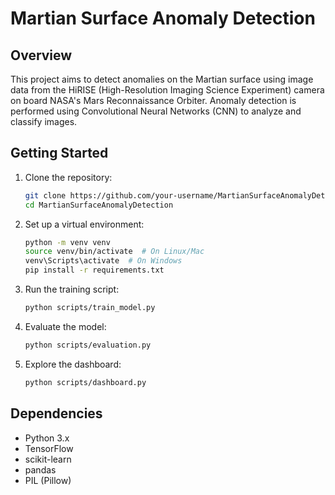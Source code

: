 # Martian Surface Anomaly Detection

## Overview

This project aims to detect anomalies on the Martian surface using image data from the HiRISE (High-Resolution Imaging Science Experiment) camera on board NASA's Mars Reconnaissance Orbiter. Anomaly detection is performed using Convolutional Neural Networks (CNN) to analyze and classify images.

## Getting Started

1. Clone the repository:

    ```bash
    git clone https://github.com/your-username/MartianSurfaceAnomalyDetection.git
    cd MartianSurfaceAnomalyDetection
    ```

2. Set up a virtual environment:

    ```bash
    python -m venv venv
    source venv/bin/activate  # On Linux/Mac
    venv\Scripts\activate  # On Windows
    pip install -r requirements.txt
    ```

3. Run the training script:

    ```bash
    python scripts/train_model.py
    ```

4. Evaluate the model:

    ```bash
    python scripts/evaluation.py
    ```

5. Explore the dashboard:

    ```bash
    python scripts/dashboard.py
    ```

## Dependencies

- Python 3.x
- TensorFlow
- scikit-learn
- pandas
- PIL (Pillow)



